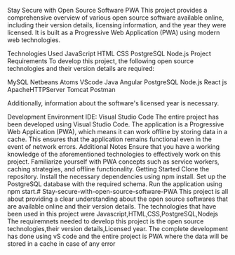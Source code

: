 Stay Secure with Open Source Software PWA
This project provides a comprehensive overview of various open source software available online, including their version details, licensing information, and the year they were licensed. It is built as a Progressive Web Application (PWA) using modern web technologies.

Technologies Used
JavaScript
HTML
CSS
PostgreSQL
Node.js
Project Requirements
To develop this project, the following open source technologies and their version details are required:

MySQL
Netbeans
Atoms
VScode
Java
Angular
PostgreSQL
Node.js
React js
ApacheHTTPServer
Tomcat
Postman

Additionally, information about the software's licensed year is necessary.

Development Environment
IDE: Visual Studio Code
The entire project has been developed using Visual Studio Code.
The application is a Progressive Web Application (PWA), which means it can work offline by storing data in a cache. This ensures that the application remains functional even in the event of network errors.
Additional Notes
Ensure that you have a working knowledge of the aforementioned technologies to effectively work on this project.
Familiarize yourself with PWA concepts such as service workers, caching strategies, and offline functionality.
Getting Started
Clone the repository.
Install the necessary dependencies using npm install.
Set up the PostgreSQL database with the required schema.
Run the application using npm start.# Stay-secure-with-open-source-software-PWA
This project is all about providing a clear understanding about the open source softwares that are available online and their version details.
The technologies that have been used in this project were Javascript,HTML,CSS,PostgreSQL,Nodejs
The requiremnets needed to develop this project is the open source technologies,their version details,Licensed year.
The complete development has done using vS code and the entire project is PWA where the data will be stored in a cache in case of any error
